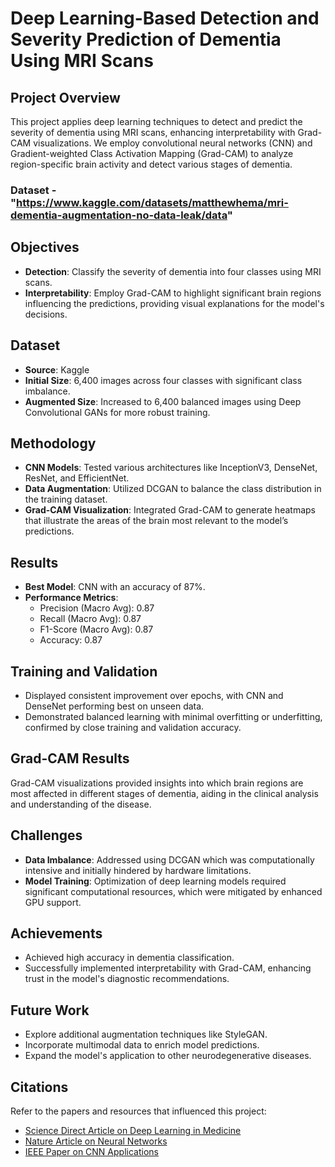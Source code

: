 # Deep Learning-Based Detection and Severity Prediction of Dementia Using MRI Scans

## Project Overview
This project applies deep learning techniques to detect and predict the severity of dementia using MRI scans, enhancing interpretability with Grad-CAM visualizations. We employ convolutional neural networks (CNN) and Gradient-weighted Class Activation Mapping (Grad-CAM) to analyze region-specific brain activity and detect various stages of dementia.

### Dataset - "https://www.kaggle.com/datasets/matthewhema/mri-dementia-augmentation-no-data-leak/data"

## Objectives
- **Detection**: Classify the severity of dementia into four classes using MRI scans.
- **Interpretability**: Employ Grad-CAM to highlight significant brain regions influencing the predictions, providing visual explanations for the model's decisions.

## Dataset
- **Source**: Kaggle
- **Initial Size**: 6,400 images across four classes with significant class imbalance.
- **Augmented Size**: Increased to 6,400 balanced images using Deep Convolutional GANs for more robust training.

## Methodology
- **CNN Models**: Tested various architectures like InceptionV3, DenseNet, ResNet, and EfficientNet.
- **Data Augmentation**: Utilized DCGAN to balance the class distribution in the training dataset.
- **Grad-CAM Visualization**: Integrated Grad-CAM to generate heatmaps that illustrate the areas of the brain most relevant to the model’s predictions.

## Results
- **Best Model**: CNN with an accuracy of 87%.
- **Performance Metrics**:
  - Precision (Macro Avg): 0.87
  - Recall (Macro Avg): 0.87
  - F1-Score (Macro Avg): 0.87
  - Accuracy: 0.87

## Training and Validation
- Displayed consistent improvement over epochs, with CNN and DenseNet performing best on unseen data.
- Demonstrated balanced learning with minimal overfitting or underfitting, confirmed by close training and validation accuracy.

## Grad-CAM Results
Grad-CAM visualizations provided insights into which brain regions are most affected in different stages of dementia, aiding in the clinical analysis and understanding of the disease.

## Challenges
- **Data Imbalance**: Addressed using DCGAN which was computationally intensive and initially hindered by hardware limitations.
- **Model Training**: Optimization of deep learning models required significant computational resources, which were mitigated by enhanced GPU support.

## Achievements
- Achieved high accuracy in dementia classification.
- Successfully implemented interpretability with Grad-CAM, enhancing trust in the model's diagnostic recommendations.

## Future Work
- Explore additional augmentation techniques like StyleGAN.
- Incorporate multimodal data to enrich model predictions.
- Expand the model's application to other neurodegenerative diseases.

## Citations
Refer to the papers and resources that influenced this project:
- [Science Direct Article on Deep Learning in Medicine](https://www.sciencedirect.com/science/article/pii/S1110016822005191)
- [Nature Article on Neural Networks](https://www.nature.com/articles/s41467-022-31037-5)
- [IEEE Paper on CNN Applications](https://ieeexplore.ieee.org/document/9587953)



